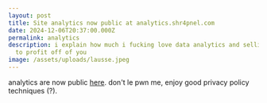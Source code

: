 ```yaml
---
layout: post
title: Site analytics now public at analytics.shr4pnel.com
date: 2024-12-06T20:37:00.000Z
permalink: analytics
description: i explain how much i fucking love data analytics and selling them
  to profit off of you
image: /assets/uploads/lausse.jpeg
---
```

analytics are now public [here](https://analytics.shr4pnel.com). don't le pwn me, enjoy good privacy policy techniques (?).
